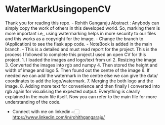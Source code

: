 # WaterMarkUsingopenCV
Thank you for reading this repo.
               - Rohith Gangaraju
Abstract :
   Anybody can simply copy the work of others in this developed world. So, marking
   them is more important i.e,, using watermarking helps in more security to our files
   and this works as a copyright for the image.
      - Change the branch to (Application) to see the flask app code.
      - NoteBook is added in the main branch.
      - This is a detailed and must read report for the project.
  This is the process I followed to complete this project.I used an open CV for this project.
      1. I loaded the images and logo/text from url
      2. Resizing the image
      3. Converted the images into rgb and numpy
      4. Then stored the height and width of image and logo
      5. Then found out the centre of the image
      6. If needed we can add the watermark in the centre else we can give the data/
      coordinates to add the logo/watermark.
      7. Merging the both logo and the image.
      8. Adding more text for convenience and then finally I converted into rgb again for
      visualising the expected output.
Everything is clearly explained in the main file itself. Now you can refer to the main file for
more understanding of the code.

- Connect with me on linkedin 👉🏻 https://www.linkedin.com/in/rohithgangaraju/
